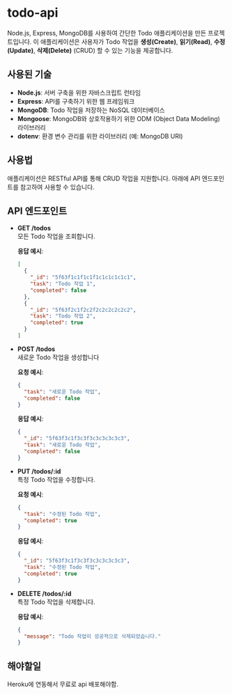# todo-api

Node.js, Express, MongoDB를 사용하여 간단한 Todo 애플리케이션을 만든 프로젝트입니다. 이 애플리케이션은 사용자가 Todo 작업을 **생성(Create)**, **읽기(Read)**, **수정(Update)**, **삭제(Delete)** (CRUD) 할 수 있는 기능을 제공합니다.

## 사용된 기술
- **Node.js**: 서버 구축을 위한 자바스크립트 런타임
- **Express**: API를 구축하기 위한 웹 프레임워크
- **MongoDB**: Todo 작업을 저장하는 NoSQL 데이터베이스
- **Mongoose**: MongoDB와 상호작용하기 위한 ODM (Object Data Modeling) 라이브러리
- **dotenv**: 환경 변수 관리를 위한 라이브러리 (예: MongoDB URI)

## 사용법
애플리케이션은 RESTful API를 통해 CRUD 작업을 지원합니다. 아래에 API 엔드포인트를 참고하여 사용할 수 있습니다.

## API 엔드포인트

- **GET /todos**  
  모든 Todo 작업을 조회합니다.
  
  **응답 예시**:
  ```json
  [
    {
      "_id": "5f63f1c1f1c1f1c1c1c1c1c1",
      "task": "Todo 작업 1",
      "completed": false
    },
    {
      "_id": "5f63f2c1f2c2f2c2c2c2c2c2",
      "task": "Todo 작업 2",
      "completed": true
    }
  ]
  ```

- **POST /todos**  
  새로운 Todo 작업을 생성합니다


  **요청 예시**:
  ```json
  {
    "task": "새로운 Todo 작업",
    "completed": false
  }
  ```
  
  **응답 예시**:
  ```json
  {
    "_id": "5f63f3c1f3c3f3c3c3c3c3c3",
    "task": "새로운 Todo 작업",
    "completed": false
  }
  ```

- **PUT /todos/:id**  
  특정 Todo 작업을 수정합니다.

  **요청 예시**:
  ```json
  {
    "task": "수정된 Todo 작업",
    "completed": true
  }
  ```
  
  **응답 예시**:
  ```json
  {
    "_id": "5f63f3c1f3c3f3c3c3c3c3c3",
    "task": "수정된 Todo 작업",
    "completed": true
  }
   ```
- **DELETE /todos/:id**  
    특정 Todo 작업을 삭제합니다.
    
    **응답 예시**:
    ```json
    {
      "message": "Todo 작업이 성공적으로 삭제되었습니다."
    }
    ```
## 해야할일
Heroku에 연동해서 무료로 api 배포해야함.
